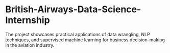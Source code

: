 # British-Airways-Data-Science-Internship
The project showcases practical applications of data wrangling, NLP techniques, and supervised machine learning for business decision-making in the aviation industry.

